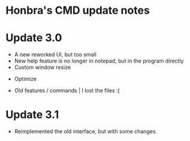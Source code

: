 # Honbra's CMD update notes

# Update 3.0
* A new reworked UI, but too small
* New help feature is no longer in notepad, but in the program directly
* Custom window resize
+ Optimize
- Old features / commands | I lost the files :(

# Update 3.1
* Reimplemented the old interface, but with some changes

